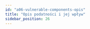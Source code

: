 ```yaml
---
id: "a06-vulnerable-components-opis"
title: "Opis podatności i jej wpływ"
sidebar_position: 26
---
```

